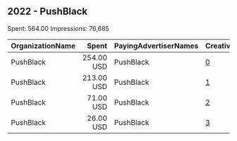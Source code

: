 ## 2022 - PushBlack 
Spent: 564.00
Impressions: 76,685

|OrganizationName|Spent|PayingAdvertiserNames|CreativeUrls|Impressions|Genders|AgeBrackets|CountryCodes|BillingAddresses|CandidateBallotInformation|
|:---|---:|:---|:---|---:|:---|:---|:---|:---|:---|
|PushBlack|254.00 USD|PushBlack|[0](https://www.snap.com/political-ads/asset/315e568bb1f792ce06b0f94cd317ab0ce8342433bf43ce71978727a88a6bda60?mediaType=mp4)|35,540||18+|united states|"712 H St NE PMB 90791,Washington,20002,US"||
|PushBlack|213.00 USD|PushBlack|[1](https://www.snap.com/political-ads/asset/7c1a985b218d46a3d2a931cd3aa94b1db203265a777abf53d6a5e70301447b36?mediaType=mp4)|28,451||18+|united states|"712 H St NE PMB 90791,Washington,20002,US"||
|PushBlack|71.00 USD|PushBlack|[2](https://www.snap.com/political-ads/asset/2197a2af380f29c9387a976ea9efcf1ce1752e81ae5364329f7917c48fe6c9c2?mediaType=mp4)|8,965||18+|united states|"712 H St NE PMB 90791,Washington,20002,US"||
|PushBlack|26.00 USD|PushBlack|[3](https://www.snap.com/political-ads/asset/71700cb9012d2432103aca8538625fa08cc17d58c4043d200e48e5bc3574d0e5?mediaType=mp4)|3,729||18+|united states|"712 H St NE PMB 90791,Washington,20002,US"||

